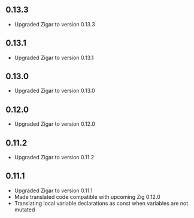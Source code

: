 ## 0.13.3

* Upgraded Zigar to version 0.13.3

## 0.13.1

* Upgraded Zigar to version 0.13.1

## 0.13.0

* Upgraded Zigar to version 0.13.0

## 0.12.0

* Upgraded Zigar to version 0.12.0

## 0.11.2

* Upgraded Zigar to version 0.11.2

## 0.11.1

* Upgraded Zigar to version 0.11.1
* Made translated code compatible with upcoming Zig 0.12.0
* Translating local variable declarations as const when variables are not mutated
